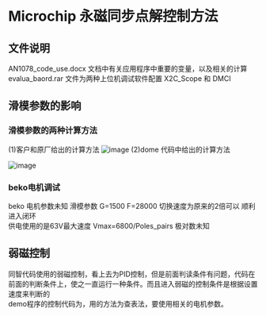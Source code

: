 # Microchip 永磁同步点解控制方法

## 文件说明
   AN1078_code_use.docx 文档中有关应用程序中重要的变量，以及相关的计算 <br>
   evalua_baord.rar 文件为两种上位机调试软件配置 X2C_Scope 和 DMCI 
## 滑模参数的影响
### 滑模参数的两种计算方法
(1)客户和原厂给出的计算方法
![image](https://github.com/wushulu/Microchip-Motor/blob/master/%E5%9B%BE%E7%89%87/SMC_1.jpg)
(2)dome 代码中给出的计算方法<br>

![image](https://github.com/wushulu/Microchip-Motor/blob/master/%E5%9B%BE%E7%89%87/SMC_2.png)

    
### beko电机调试
   beko 电机参数未知 滑模参数 G=1500 F=28000 切换速度为原来的2倍可以 顺利进入闭环<br>
   供电使用的是63V最大速度 Vmax=6800/Poles_pairs 极对数未知  
## 弱磁控制
   同智代码使用的弱磁控制，看上去为PID控制，但是前面判读条件有问题，代码在前面的判断条件上，使之一直运行一种条件。而且进入弱磁的控制条件是根据设置速度来判断的<br>
   demo程序的控制代码为，用的方法为查表法，要使用相关的电机参数。

   
   
